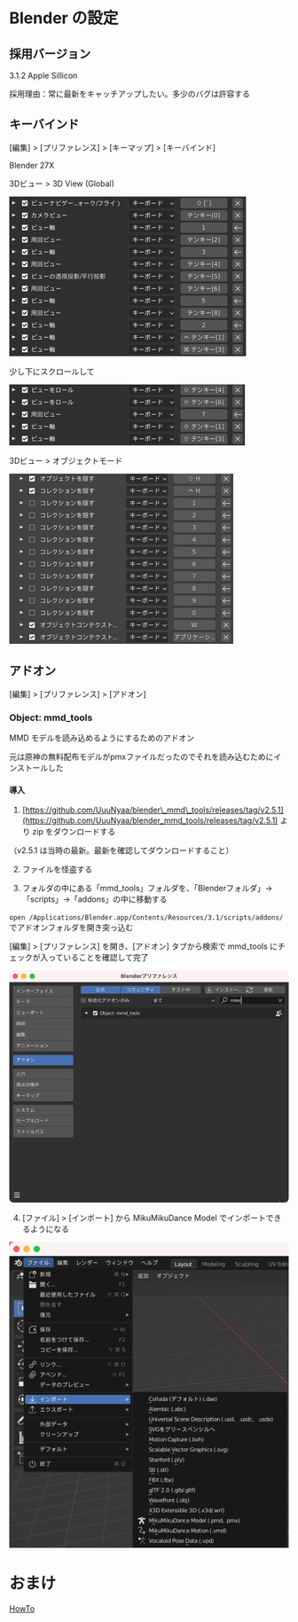 # Blender の設定

## 採用バージョン

3.1.2 Apple Sillicon

採用理由：常に最新をキャッチアップしたい。多少のバグは許容する

## キーバインド

[編集] > [プリファレンス] > [キーマップ] > [キーバインド]

Blender 27X

3Dビュー > 3D View (Global)

![](./doc/images/3d-view-1.png)

少し下にスクロールして

![](./doc/images/3d-view-2.png)

3Dビュー > オブジェクトモード

![](./doc/images/object-mode.png)

## アドオン


[編集] > [プリファレンス] > [アドオン]

### Object: mmd_tools

MMD モデルを読み込めるようにするためのアドオン

元は原神の無料配布モデルがpmxファイルだったのでそれを読み込むためにインストールした

#### 導入

1. [https://github.com/UuuNyaa/blender\_mmd\_tools/releases/tag/v2.5.1](https://github.com/UuuNyaa/blender_mmd_tools/releases/tag/v2.5.1) より zip をダウンロードする

（v2.5.1 は当時の最新。最新を確認してダウンロードすること）

2. ファイルを怪盗する

3. フォルダの中にある「mmd_tools」フォルダを、「Blenderフォルダ」→「scripts」→「addons」の中に移動する

`open /Applications/Blender.app/Contents/Resources/3.1/scripts/addons/` でアドオンフォルダを開き突っ込む

[編集] > [プリファレンス] を開き、[アドオン] タブから検索で mmd_tools にチェックが入っていることを確認して完了

![](./doc/images/addon.png)

4. [ファイル] > [インポート] から MikuMikuDance Model でインポートできるようになる

![](./doc/images/import-mikumikudance.png)

# おまけ

[HowTo](./HOW_TO.md)
